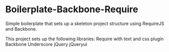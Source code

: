 Boilerplate-Backbone-Require
============================

Simple boilerplate that sets up a skeleton project structure using RequireJS and Backbone.

This project sets up the following libraries:
  Require with text and css plugin
  Backbone
  Underscore
  jQuery
  jQueryui
